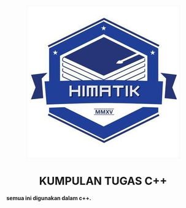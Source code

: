 <p align="center">
  <img src="./LOGO HIMATIK.jpg" alt="logo himatik">
</p>
<h1 align="center">
  <b>KUMPULAN TUGAS C++</b>
</h1>

<b>semua ini digunakan dalam c++.</b>
